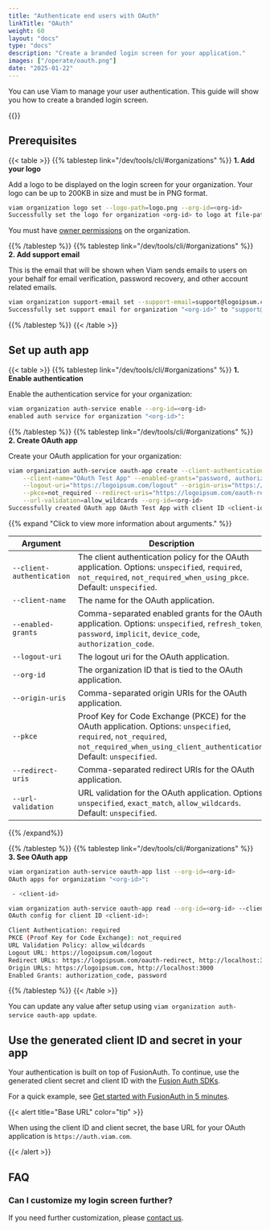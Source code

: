 ```yaml
---
title: "Authenticate end users with OAuth"
linkTitle: "OAuth"
weight: 60
layout: "docs"
type: "docs"
description: "Create a branded login screen for your application."
images: ["/operate/oauth.png"]
date: "2025-01-22"
---
```


You can use Viam to manage your user authentication.
This guide will show you how to create a branded login screen.

{{<imgproc src="/operate/oauth.png" resize="1000x" declaredimensions=true alt="Example Oauth screenshot" style="width:600px" class="imgzoom">}}

## Prerequisites

{{< table >}}
{{% tablestep link="/dev/tools/cli/#organizations" %}}
**1. Add your logo**

Add a logo to be displayed on the login screen for your organization.
Your logo can be up to 200KB in size and must be in PNG format.

```sh {class="command-line" data-prompt="$" data-output="2-10"}
viam organization logo set --logo-path=logo.png --org-id=<org-id>
Successfully set the logo for organization <org-id> to logo at file-path: logo.png
```

You must have [owner permissions](/manage/manage/rbac/#organization-settings-and-roles) on the organization.

{{% /tablestep %}}
{{% tablestep link="/dev/tools/cli/#organizations" %}}
**2. Add support email**

This is the email that will be shown when Viam sends emails to users on your behalf for email verification, password recovery, and other account related emails.

```sh {class="command-line" data-prompt="$" data-output="2-10"}
viam organization support-email set --support-email=support@logoipsum.com --org-id=<org-id>
Successfully set support email for organization "<org-id>" to "support@logoipsum.com"
```

{{% /tablestep %}}
{{< /table >}}

## Set up auth app

{{< table >}}
{{% tablestep link="/dev/tools/cli/#organizations" %}}
**1. Enable authentication**

Enable the authentication service for your organization:

```sh {class="command-line" data-prompt="$" data-output="2-10"}
viam organization auth-service enable --org-id=<org-id>
enabled auth service for organization "<org-id>":
```

{{% /tablestep %}}
{{% tablestep link="/dev/tools/cli/#organizations" %}}
**2. Create OAuth app**

Create your OAuth application for your organization:

```sh {class="command-line" data-prompt="$" data-output="6-10"}
viam organization auth-service oauth-app create --client-authentication=required \
    --client-name="OAuth Test App" --enabled-grants="password, authorization_code" \
    --logout-uri="https://logoipsum.com/logout" --origin-uris="https://logoipsum.com,http://localhost:3000" \
    --pkce=not_required --redirect-uris="https://logoipsum.com/oauth-redirect,http://localhost:3000/oauth-redirect" \
    --url-validation=allow_wildcards --org-id=<org-id>
Successfully created OAuth app OAuth Test App with client ID <client-id> and client secret <secret-token>
```

{{% expand "Click to view more information about arguments." %}}

<!-- prettier-ignore -->
| Argument | Description | Required? |
| -------- | ----------- | --------- |
| `--client-authentication` | The client authentication policy for the OAuth application. Options: `unspecified`, `required`, `not_required`, `not_required_when_using_pkce`. Default: `unspecified`. | **Required** |
| `--client-name` | The name for the OAuth application. | **Required** |
| `--enabled-grants` | Comma-separated enabled grants for the OAuth application. Options: `unspecified`, `refresh_token`, `password`, `implicit`, `device_code`, `authorization_code`. | **Required** |
| `--logout-uri` | The logout uri for the OAuth application. | **Required** |
| `--org-id` |  The organization ID that is tied to the OAuth application. | **Required** |
| `--origin-uris` | Comma-separated origin URIs for the OAuth application. | **Required** |
| `--pkce` | Proof Key for Code Exchange (PKCE) for the OAuth application. Options: `unspecified`, `required`, `not_required`, `not_required_when_using_client_authentication`. Default: `unspecified`. | **Required** |
| `--redirect-uris` | Comma-separated redirect URIs for the OAuth application. | **Required** |
| `--url-validation` | URL validation for the OAuth application. Options: `unspecified`, `exact_match`, `allow_wildcards`. Default: `unspecified`. | **Required** |

{{% /expand%}}

{{% /tablestep %}}
{{% tablestep link="/dev/tools/cli/#organizations" %}}
**3. See OAuth app**

```sh {class="command-line" data-prompt="$" data-output="2-5,7-20"}
viam organization auth-service oauth-app list --org-id=<org-id>
OAuth apps for organization "<org-id>":

 - <client-id>

viam organization auth-service oauth-app read --org-id=<org-id> --client-id=<client-id>
OAuth config for client ID <client-id>:

Client Authentication: required
PKCE (Proof Key for Code Exchange): not_required
URL Validation Policy: allow_wildcards
Logout URL: https://logoipsum.com/logout
Redirect URLs: https://logoipsum.com/oauth-redirect, http://localhost:3000/oauth-redirect
Origin URLs: https://logoipsum.com, http://localhost:3000
Enabled Grants: authorization_code, password
```

{{% /tablestep %}}
{{< /table >}}

You can update any value after setup using `viam organization auth-service oauth-app update`.

## Use the generated client ID and secret in your app

Your authentication is built on top of FusionAuth.
To continue, use the generated client secret and client ID with the [Fusion Auth SDKs](https://fusionauth.io/docs/sdks/).

For a quick example, see [Get started with FusionAuth in 5 minutes](https://github.com/FusionAuth/fusionauth-example-5-minute-guide).

{{< alert title="Base URL" color="tip" >}}

When using the client ID and client secret, the base URL for your OAuth application is `https://auth.viam.com`.

{{< /alert >}}

## FAQ

### Can I customize my login screen further?

If you need further customization, please [contact us](mailto:support@viam.com).
